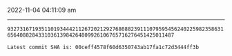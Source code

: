 2022-11-04 04:11:09 am

---

`9327316719351101934442112672021292768088239111079595456240225982358631656408828433103613984264809926106765716276451425011487`

`Latest commit SHA is: 00ceff4578f60d6350743ab17fa1c72d3444ff3b `
